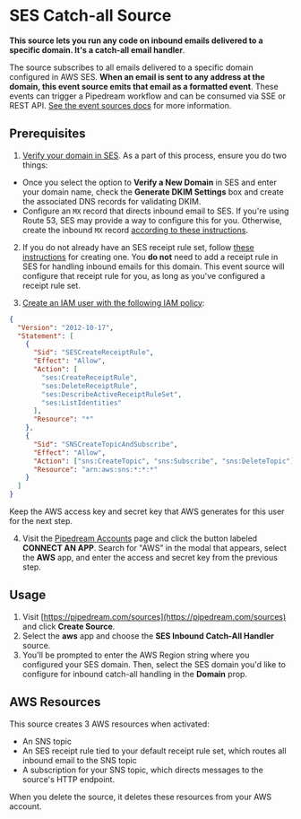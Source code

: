 # SES Catch-all Source

**This source lets you run any code on inbound emails delivered to a specific domain. It's a catch-all email handler**.

The source subscribes to all emails delivered to a specific domain configured in AWS SES. **When an email is sent to any address at the domain, this event source emits that email as a formatted event**. These events can trigger a Pipedream workflow and can be consumed via SSE or REST API. [See the event sources docs](https://docs.pipedream.com/event-sources/) for more information.

## Prerequisites

1. [Verify your domain in SES](https://docs.aws.amazon.com/ses/latest/DeveloperGuide/receiving-email-getting-started-verify.html). As a part of this process, ensure you do two things:

- Once you select the option to **Verify a New Domain** in SES and enter your domain name, check the **Generate DKIM Settings** box and create the associated DNS records for validating DKIM.
- Configure an `MX` record that directs inbound email to SES. If you're using Route 53, SES may provide a way to configure this for you. Otherwise, create the inbound `MX` record [according to these instructions](https://docs.aws.amazon.com/ses/latest/DeveloperGuide/receiving-email-mx-record.html).

2. If you do not already have an SES receipt rule set, follow [these instructions](https://docs.aws.amazon.com/ses/latest/DeveloperGuide/receiving-email-receipt-rule-set.html) for creating one. You **do not** need to add a receipt rule in SES for handling inbound emails for this domain. This event source will configure that receipt rule for you, as long as you've configured a receipt rule set.

3. [Create an IAM user with the following IAM policy](https://docs.aws.amazon.com/apigateway/latest/developerguide/api-gateway-create-and-attach-iam-policy.html):

```json
{
  "Version": "2012-10-17",
  "Statement": [
    {
      "Sid": "SESCreateReceiptRule",
      "Effect": "Allow",
      "Action": [
        "ses:CreateReceiptRule",
        "ses:DeleteReceiptRule",
        "ses:DescribeActiveReceiptRuleSet",
        "ses:ListIdentities"
      ],
      "Resource": "*"
    },
    {
      "Sid": "SNSCreateTopicAndSubscribe",
      "Effect": "Allow",
      "Action": ["sns:CreateTopic", "sns:Subscribe", "sns:DeleteTopic"],
      "Resource": "arn:aws:sns:*:*:*"
    }
  ]
}
```

Keep the AWS access key and secret key that AWS generates for this user for the next step.

4. Visit the [Pipedream Accounts](https://pipedream.com/accounts) page and click
   the button labeled **CONNECT AN APP**. Search for "AWS" in the modal that
   appears, select the **AWS** app, and enter the access and secret key from the
   previous step.

## Usage

1. Visit [https://pipedream.com/sources](https://pipedream.com/sources) and click **Create Source**.
2. Select the **aws** app and choose the **SES Inbound Catch-All Handler** source.
3. You'll be prompted to enter the AWS Region string where you configured your SES domain. Then, select the SES domain you'd like to configure for inbound catch-all handling in the **Domain** prop.

## AWS Resources

This source creates 3 AWS resources when activated:

- An SNS topic
- An SES receipt rule tied to your default receipt rule set, which routes all inbound email to the SNS topic
- A subscription for your SNS topic, which directs messages to the source's HTTP endpoint.

When you delete the source, it deletes these resources from your AWS account.
